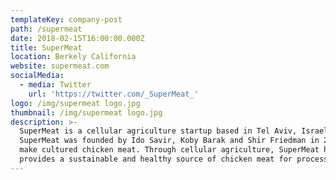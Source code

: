 ```yaml
---
templateKey: company-post
path: /supermeat
date: 2018-02-15T16:00:00.000Z
title: SuperMeat
location: Berkely California
website: supermeat.com
socialMedia:
  - media: Twitter
    url: 'https://twitter.com/_SuperMeat_'
logo: /img/supermeat logo.jpg
thumbnail: /img/supermeat logo.jpg
description: >-
  SuperMeat is a cellular agriculture startup based in Tel Aviv, Israel.
  SuperMeat was founded by Ido Savir, Koby Barak and Shir Friedman in 2015 to
  make cultured chicken meat. Through cellular agriculture, SuperMeat hopes to
  provides a sustainable and healthy source of chicken meat for processed foods.
---
```


